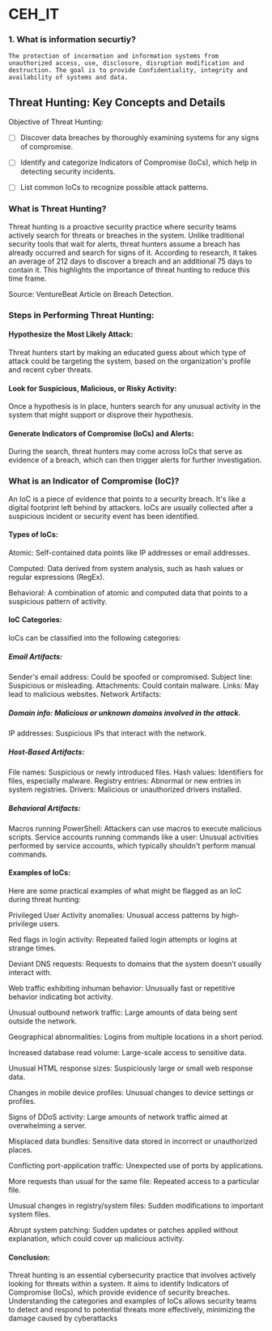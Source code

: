 # CEH_IT

### 1. What is information securtiy?

` The protection of incormation and information systems from unauthorized access, use, disclosure, disruption modification and destruction.
The goal is to provide Confidentiality, integrity and availability of systems and data. `
   


## Threat Hunting: Key Concepts and Details

Objective of Threat Hunting:

- [ ] Discover data breaches by thoroughly examining systems for any signs of compromise.

-  [ ] Identify and categorize Indicators of Compromise (IoCs), which help in detecting security incidents.

-  [ ] List common IoCs to recognize possible attack patterns.

### What is Threat Hunting?

Threat hunting is a proactive security practice where security teams actively search for threats or breaches in the system.
Unlike traditional security tools that wait for alerts, threat hunters assume a breach has already occurred and search for signs of it.
According to research, it takes an average of 212 days to discover a breach and an additional 75 days to contain it. This highlights the importance of threat hunting to reduce this time frame.

Source: VentureBeat Article on Breach Detection.


### Steps in Performing Threat Hunting:

#### Hypothesize the Most Likely Attack:

Threat hunters start by making an educated guess about which type of attack could be targeting the system, based on the organization's profile and recent cyber threats.

#### Look for Suspicious, Malicious, or Risky Activity:

Once a hypothesis is in place, hunters search for any unusual activity in the system that might support or disprove their hypothesis.

#### Generate Indicators of Compromise (IoCs) and Alerts:

During the search, threat hunters may come across IoCs that serve as evidence of a breach, which can then trigger alerts for further investigation.


### What is an Indicator of Compromise (IoC)?

An IoC is a piece of evidence that points to a security breach. It's like a digital footprint left behind by attackers.
IoCs are usually collected after a suspicious incident or security event has been identified.

#### Types of IoCs:

Atomic: Self-contained data points like IP addresses or email addresses.

Computed: Data derived from system analysis, such as hash values or regular expressions (RegEx).

Behavioral: A combination of atomic and computed data that points to a suspicious pattern of activity.

#### IoC Categories:

IoCs can be classified into the following categories:

##### Email Artifacts:

Sender's email address: Could be spoofed or compromised.
Subject line: Suspicious or misleading.
Attachments: Could contain malware.
Links: May lead to malicious websites.
Network Artifacts:

##### Domain info: Malicious or unknown domains involved in the attack.

IP addresses: Suspicious IPs that interact with the network.

##### Host-Based Artifacts:

File names: Suspicious or newly introduced files.
Hash values: Identifiers for files, especially malware.
Registry entries: Abnormal or new entries in system registries.
Drivers: Malicious or unauthorized drivers installed.

##### Behavioral Artifacts:

Macros running PowerShell: Attackers can use macros to execute malicious scripts.
Service accounts running commands like a user: Unusual activities performed by service accounts, which typically shouldn't perform manual commands.


#### Examples of IoCs:
Here are some practical examples of what might be flagged as an IoC during threat hunting:

Privileged User Activity anomalies: Unusual access patterns by high-privilege users.

Red flags in login activity: Repeated failed login attempts or logins at strange times.

Deviant DNS requests: Requests to domains that the system doesn’t usually interact with.

Web traffic exhibiting inhuman behavior: Unusually fast or repetitive behavior indicating bot activity.

Unusual outbound network traffic: Large amounts of data being sent outside the network.

Geographical abnormalities: Logins from multiple locations in a short period.

Increased database read volume: Large-scale access to sensitive data.

Unusual HTML response sizes: Suspiciously large or small web response data.

Changes in mobile device profiles: Unusual changes to device settings or profiles.

Signs of DDoS activity: Large amounts of network traffic aimed at overwhelming a server.

Misplaced data bundles: Sensitive data stored in incorrect or unauthorized places.

Conflicting port-application traffic: Unexpected use of ports by applications.

More requests than usual for the same file: Repeated access to a particular file.

Unusual changes in registry/system files: Sudden modifications to important system files.

Abrupt system patching: Sudden updates or patches applied without explanation, which could cover up malicious activity.


#### Conclusion:
Threat hunting is an essential cybersecurity practice that involves actively looking for threats within a system. It aims to identify Indicators of Compromise (IoCs), which provide evidence of security breaches. Understanding the categories and examples of IoCs allows security teams to detect and respond to potential threats more effectively, minimizing the damage caused by cyberattacks​
